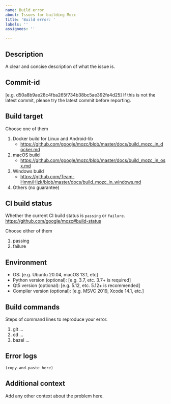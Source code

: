 ```yaml
---
name: Build error
about: Issues for building Mozc
title: 'Build error: '
labels: ''
assignees: ''

---
```


## Description
A clear and concise description of what the issue is.


## Commit-id
[e.g. d50a8b9ae28c4fba265f734b38bc5ae392fe4d25]
If this is not the latest commit, please try the latest commit before reporting.


## Build target
Choose one of them
1. Docker build for Linux and Android-lib
   + https://github.com/google/mozc/blob/master/docs/build_mozc_in_docker.md
2. macOS build
   + https://github.com/google/mozc/blob/master/docs/build_mozc_in_osx.md
3. Windows build
   + https://github.com/Team-Hmm/Hizk/blob/master/docs/build_mozc_in_windows.md
4. Others (no guarantee)


## CI build status
Whether the current CI build status is `passing` or `failure`.
https://github.com/google/mozc#build-status

Choose either of them
1. passing
2. failure


## Environment
 - OS: [e.g. Ubuntu 20.04, macOS 13.1, etc]
 - Python version (optional): [e.g. 3.7, etc. 3.7+ is required]
 - Qt5 version (optional): [e.g. 5.12, etc. 5.12+ is recommended]
 - Compiler version (optional): [e.g. MSVC 2019, Xcode 14.1, etc.]


## Build commands
Steps of command lines to reproduce your error.
1. git ...
2. cd ...
3. bazel ...


## Error logs

```
(copy-and-paste here)
```


## Additional context
Add any other context about the problem here.


